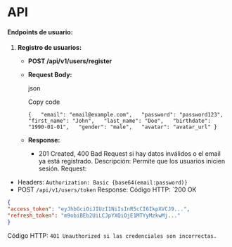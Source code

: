 # API 

#### Endpoints de usuario:

1. **Registro de usuarios:**
    
    - **POST /api/v1/users/register**
    - **Request Body:**
        
        json
        
        Copy code
        
        `{   "email": "email@example.com",   "password": "password123",   "first_name": "John",   "last_name": "Doe",   "birthdate": "1990-01-01",   "gender": "male",   "avatar": "avatar_url" }`
        
    - **Response:**
        - 201 Created, 400 Bad Request si hay datos inválidos o el email ya está registrado.
Descripción: Permite que los usuarios inicien sesión.
Request:
- Headers: `Authorization: Basic {base64(email:password)}`
- POST `/api/v1/users/token`
Response:
Código HTTP: `200 OK
```json 
{
"access_token": "eyJhbGciOiJIUzI1NiIsInR5cCI6IkpXVCJ9...",
"refresh_token": "m9obiBEb2UiLCJpYXQiOjE1MTYyMzkwMj..."
}
```
Código HTTP: `401 Unauthorized si las credenciales son incorrectas.`